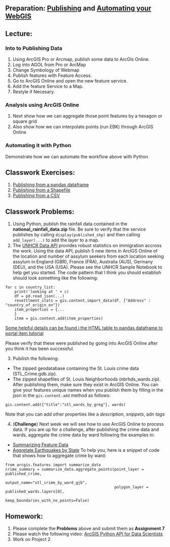## Preparation: [Publishing](https://www.youtube.com/watch?v=4AzOodYTHs4) and [Automating your WebGIS](https://www.youtube.com/watch?v=0LfJrk2_VRg)

## Lecture:
### Into to Publishing Data
1. Using ArcGIS Pro or Arcmap, publish some data to ArcGIs Online.
2. Log into AGOL from Pro or ArcMap
3. Change Symbology of Webmap
4. Publish features with Feature Access.
5. Go to ArcGIS Online and open the new feature service.
6. Add the feature Service to a Map.
7. Restyle if Necesary.

### Analysis using ArcGIS Online
1. Next show how we can aggregate those point features by a hexagon or square grid
2. Also show how we can interpolate points (run EBK) through ArcGIS Online

### Automating it with Python
Demonstrate how we can automate the workflow above with Python

## Classwork Exercises:
1. [Publishing from a pandas dataframe](https://developers.arcgis.com/python/sample-notebooks/html-table-to-pandas-data-frame-to-portal-item/)
2. [Publishing from a Shapefile](https://developers.arcgis.com/python/sample-notebooks/publishing-sd-shapefiles-and-csv/#Publish-a-feature-service-from-a-shapefile-and-update-the-item-information)
3. [Publishing from a CSV](https://developers.arcgis.com/python/sample-notebooks/publishing-sd-shapefiles-and-csv/#Publish-a-CSV-file-and-move-it-into-a-folder)


## Classwork Problems:
1. Using Python, publish the rainfall data contained in the **national_rainfall_data.zip** file. Be sure to verify that the service publishes by calling ```display(published_shp)``` and then calling ```add_layer(...)``` to add the layer to a map.
2. The [UNHCR Data API](http://popdata.unhcr.org/wiki/index52ce.html?title=API_Documentation) provides robust statistics on immigration accross the work. Using the data API, publish 5 new items in ArcIGS Online of the location and number of assylum seekers from each location seeking assylum in England (GBR), France (FRA), Australia (AUS), Germany (DEU), and the USA (USA). Please see the UNHCR Sample Notebook to help get you started. The code pattern that I think you should establish should look something like the following:
```
for c in country_list:
    print('looking at ' + c)
    df = pd.read_json(...)
    resettlment_stats = gis.content.import_data(df, {"Address" : "country_of_origin_en"})
    item_properties = {...
    }
    item = gis.content.add(item_properties)
```
[Some helpful details can be found i the HTML table to pandas dataframe to portal item tutorial](https://developers.arcgis.com/python/sample-notebooks/html-table-to-pandas-data-frame-to-portal-item/)

Please verify that these were published by going into ArcGIS Online after you think it has been successful.

3. Pubilish the following:
- The zipped geodatabase containing the St. Louis crime data (STL_Crime.gdb.zip).
- The zipped shapefiles of St. Louis Neighborhoods (nbrhds_wards.zip).
After publishing them, make sure they exist in ArcGIS Online. You can give your features unique names when you publish them by filling in the json in the ```gis.content.add``` method as follows:
```
gis.content.add({"title":"stl_wards_by_greg"}, wards)
```
Note that you can add other properties like a *description*, *snippets*, adn *tags*

4. (**Challenge**) Next week we will see how to use ArcGIS Online to process data. If you are up for a challenge, after publishing the crime data and wards, aggregate the crime data by ward following the examples in:
- [Summarizing Feature Data](https://developers.arcgis.com/python/guide/summarizing-feature-data/)
- [Aggretate Earthquakes by State](https://developers.arcgis.com/python/guide/summarizing-feature-data/#Aggregate-earthquakes-by-state)
To help you, here is a snippet of code that shows how to aggregate crime by ward:
```
from arcgis.features import summarize_data
crime_summary = summarize_data.aggregate_points(point_layer = published_crime, 
                                                output_name="stl_crime_by_ward_gjb",
                                                polygon_layer = published_wards.layers[0],
                                                keep_boundaries_with_no_points=False)
```                                            


## Homework:
1. Please complete the **Problems** above and submit them as **Assignment 7**
2. Please watch the following video: [ArcGIS Python API for Data Scientists](https://www.youtube.com/watch?v=DdUBrV2zpvI&t=11s)
3. Work on Project 2
